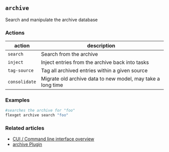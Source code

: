 ## `archive`
Search and manipulate the archive database

### Actions
| action | description |
| --- | --- |
| `search` | Search from the archive |
| `inject` | Inject entries from the archive back into tasks |
| `tag-source` | Tag all archived entries within a given source | 
| `consolidate` | Migrate old archive data to new model, may take a long time |

### Examples
```bash
#searches the archive for "foo"
flexget archive search "foo"
```

### Related articles
* [CUI / Command line interface overview](/CLI)
* [archive Plugin](/Plugins/archive)